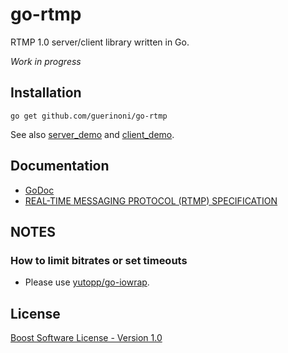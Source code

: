 # go-rtmp

RTMP 1.0 server/client library written in Go.

*Work in progress*

## Installation

```
go get github.com/guerinoni/go-rtmp
```

See also [server_demo](https://github.com/guerinoni/go-rtmp/tree/master/example/server_demo) and [client_demo](https://github.com/guerinoni/go-rtmp/blob/master/example/client_demo/main.go).

## Documentation

- [GoDoc](https://pkg.go.dev/github.com/guerinoni/go-rtmp)
- [REAL-TIME MESSAGING PROTOCOL (RTMP) SPECIFICATION](https://www.adobe.com/devnet/rtmp.html)


## NOTES

### How to limit bitrates or set timeouts

- Please use [yutopp/go-iowrap](https://github.com/yutopp/go-iowrap).

## License

[Boost Software License - Version 1.0](./LICENSE_1_0.txt)
